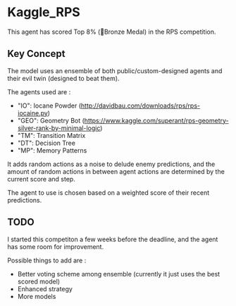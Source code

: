 # Kaggle_RPS

This agent has scored Top 8% (:3rd_place_medal:Bronze Medal) in the RPS competition.

## Key Concept

The model uses an ensemble of both public/custom-designed agents and their evil twin (designed to beat them).

The agents used are :
- "IO": Iocane Powder (http://davidbau.com/downloads/rps/rps-iocaine.py)
- "GEO": Geometry Bot (https://www.kaggle.com/superant/rps-geometry-silver-rank-by-minimal-logic)
- "TM": Transition Matrix
- "DT": Decision Tree 
- "MP": Memory Patterns 

It adds random actions as a noise to delude enemy predictions, and the amount of random actions in between agent actions are determined by the current score and step. 

The agent to use is chosen based on a weighted score of their recent predictions.

## TODO

I started this competiton a few weeks before the deadline, and the agent has some room for improvement.

Possible things to add are :
- Better voting scheme among ensemble (currently it just uses the best scored model)
- Enhanced strategy 
- More models 
